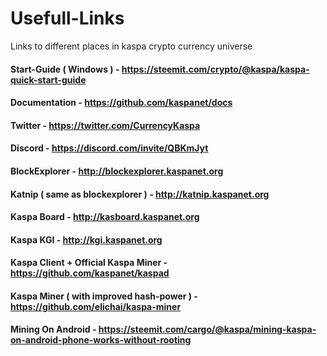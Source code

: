 # Usefull-Links
Links to different places in kaspa crypto currency universe 

#### Start-Guide ( Windows ) - https://steemit.com/crypto/@kaspa/kaspa-quick-start-guide 
#### Documentation - https://github.com/kaspanet/docs 
#### Twitter - https://twitter.com/CurrencyKaspa 
#### Discord - https://discord.com/invite/QBKmJyt 
#### BlockExplorer - http://blockexplorer.kaspanet.org
#### Katnip ( same as blockexplorer ) - http://katnip.kaspanet.org
#### Kaspa Board - http://kasboard.kaspanet.org
#### Kaspa KGI -  http://kgi.kaspanet.org
#### Kaspa Client + Official Kaspa Miner - https://github.com/kaspanet/kaspad
#### Kaspa Miner ( with improved hash-power )  - https://github.com/elichai/kaspa-miner 
#### Mining On Android - https://steemit.com/cargo/@kaspa/mining-kaspa-on-android-phone-works-without-rooting
